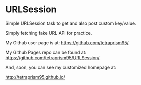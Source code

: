 # URLSession

Simple URLSession task to get and also post custom key/value.

Simply fetching fake URL API for practice. 

My Github user page is at: 
https://github.com/tetraprism95/

My Github Pages repo can be found at:  
https://github.com/tetraprism95/URLSession/ 

And, soon, you can see my customized homepage at:

http://tetraprism95.github.io/
